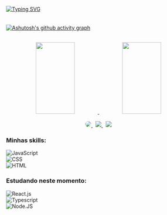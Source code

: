 
[![Typing SVG](https://readme-typing-svg.herokuapp.com/?color=8760c3&size=35&center=true&vCenter=true&width=1000&lines=Olá,+meu+nome+é+Wilka+Santos;Sou+Desenvolvedora+Front-End;Sejam+Bem+Vindos!+:%29)](https://git.io/typing-svg)
<br/>
<br/>
<br/>
[![Ashutosh's github activity graph](https://github-readme-activity-graph.cyclic.app/graph?username=wilkaSantos&bg_color=26282c&color=8760c3&line=ff6aba&point=ff6aba&area=true&hide_border=true)](https://github.com/ashutosh00710/github-readme-activity-graph)
<br>
<br>
<div align="center">
  <a href ="https://github.com/wilkaSantos">
  <img width="46%" height="195px" src="https://github-readme-stats.vercel.app/api?username=wilkaSantos&show_icons=true&theme=dracula&include_all_commits=true">
  <img width="46%" height="195px" src="https://github-readme-stats.vercel.app/api/top-langs/?username=wilkaSantos&layout=compact&langs_count=16&theme=dracula">
</div>  
<br>
<div align="center">
  <a href="https://www.linkedin.com/in/wilka-santos-4b810714b/" target="_blank">
    <img src="https://img.shields.io/badge/-LinkedIn-%230077B5?style=for-the-badge&logo=linkedin&logoColor=white" style="border-radius: 30px" target="_blank">
  </a>&nbsp;
  <a href="https://discord.com/invite/WilkaSantos#3222" target="_blank">
    <img src="https://img.shields.io/badge/-Discord-7289da?style=for-the-badge&logo=discord&logoColor=white" target="_blank">
  </a>&nbsp;
  <a href = "mailto:">
    <img src="https://img.shields.io/badge/-Gmail-9e2a2b?style=for-the-badge&logo=gmail&logoColor=white" target="_blank">
  </a>
</div>
  
  ### Minhas skills:
![JavaScript](https://img.shields.io/badge/-JavaScript-0D1117?style=for-the-badge&logo=javascript&labelColor=0D1117)<br>
![CSS](https://img.shields.io/badge/-CSS-0D1117?style=for-the-badge&logo=CSS3&logoColor=1572B6&labelColor=0D1117)<br>
![HTML](https://img.shields.io/badge/-HTML-0D1117?style=for-the-badge&logo=html5&labelColor=0D1117)


 ### Estudando neste momento:
![React.js](https://img.shields.io/badge/-React.js-0D1117?style=for-the-badge&logo=react&labelColor=0D1117)<br>
![Typescript](https://img.shields.io/badge/-JavaScript-0D1117?style=for-the-badge&logo=javascript&labelColor=0D1117&textColor=0D1117)<br>
![Node.JS](https://img.shields.io/badge/-Node.JS-0D1117?style=for-the-badge&logo=node.js&labelColor=0D1117&textColor=0D1117)


<!--

<div align="center">
<br><p align="centre"><b>Visitors Count</b></p>  
<p align="center"><img align="center" src="https://profile-counter.glitch.me/{carolbarbosa101}/count.svg" /></p> 
<br>
</div>

-->
